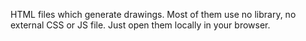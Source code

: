 HTML files which generate drawings.
Most of them use no library, no external CSS or JS file. Just open them locally in your browser.
